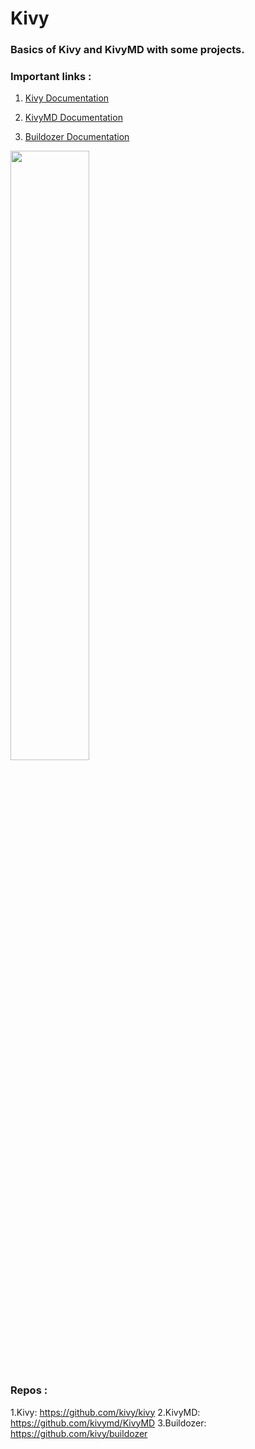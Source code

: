 # Kivy

### Basics of Kivy and KivyMD with some projects.

### Important links : 
   1. <a href='https://kivy.org/doc/stable/'>Kivy Documentation</a>
        
  2. <a href='https://kivymd.readthedocs.io/en/latest/'>KivyMD Documentation</a>
  
  3. <a href='https://buildozer.readthedocs.io/en/latest/'>Buildozer Documentation</a>

<img src='https://www.olcbd.net/wp-content/uploads/2020/01/Learn-to-Make-Beautiful-Mobile-Apps-in-Python-KivyMD-800x445.jpg' width='50%'>

### Repos : 
   1.Kivy:       https://github.com/kivy/kivy
   2.KivyMD:     https://github.com/kivymd/KivyMD
   3.Buildozer:  https://github.com/kivy/buildozer
